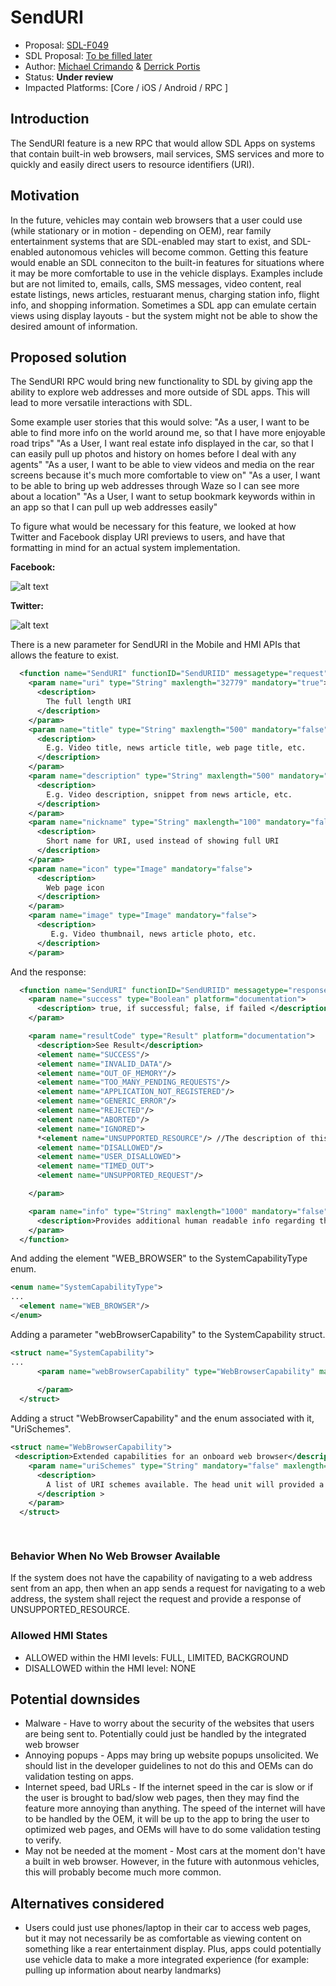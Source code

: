 # SendURI

* Proposal: [SDL-F049]((FXXX-SendURI.md))
* SDL Proposal: [To be filled later](https://github.com/smartdevicelink/sdl_evolution/blob/master/proposals/)
* Author: [Michael Crimando](https://github.com/MichaelCrimando) & [Derrick Portis](https://github.com/dportis)
* Status: **Under review**
* Impacted Platforms: [Core / iOS / Android / RPC ]

## Introduction

The SendURI feature is a new RPC that would allow SDL Apps on systems that contain built-in web browsers, mail services, SMS services and more to quickly and easily direct users to resource identifiers (URI).

## Motivation

In the future, vehicles may contain web browsers that a user could use (while stationary or in motion - depending on OEM), rear family entertainment systems that are SDL-enabled may start to exist, and SDL-enabled autonomous vehicles will become common. Getting this feature would enable an SDL conneciton to the built-in features for situations where it may be more comfortable to use in the vehicle displays. Examples include but are not limited to, emails, calls, SMS messages, video content, real estate listings, news articles, restuarant menus, charging station info, flight info, and shopping information. Sometimes a SDL app can emulate certain views using display layouts - but the system might not be able to show the desired amount of information.

## Proposed solution

The SendURI RPC would bring new functionality to SDL by giving app the ability to explore web addresses and more outside of SDL apps. This will lead to more versatile interactions with SDL.  

Some example user stories that this would solve:
"As a user, I want to be able to find more info on the world around me, so that I have more enjoyable road trips"
"As a User, I want real estate info displayed in the car, so that I can easily pull up photos and history on homes before I deal with any agents"
"As a user, I want to be able to view videos and media on the rear screens because it's much more comfortable to view on"
"As a user, I want to be able to bring up web addresses through Waze so I can see more about a location"
"As a User, I want to setup bookmark keywords within in an app so that I can pull up web addresses easily"

To figure what would be necessary for this feature, we looked at how Twitter and Facebook display URI previews to users, and have that formatting in mind for an actual system implementation.

**Facebook:**

![alt text](https://github.ford.com/mcriman1/sdl_evolution_fordinternal/blob/SendWebAd/assets/F049/FacebookArticleShare.JPG "Facebook Article Sharing")

**Twitter:**

![alt text](https://github.ford.com/mcriman1/sdl_evolution_fordinternal/blob/SendWebAd/assets/F049/TwitterArticleShare.JPG "Twitter Article Sharing")

There is a new parameter for SendURI in the Mobile and HMI APIs that allows the feature to exist.

```xml
  <function name="SendURI" functionID="SendURIID" messagetype="request">
    <param name="uri" type="String" maxlength="32779" mandatory="true">
      <description>
        The full length URI 
      </description>
    </param>
    <param name="title" type="String" maxlength="500" mandatory="false">
      <description>
        E.g. Video title, news article title, web page title, etc.
      </description>
    </param>
    <param name="description" type="String" maxlength="500" mandatory="false">
      <description>
        E.g. Video description, snippet from news article, etc.
      </description>
    </param>
    <param name="nickname" type="String" maxlength="100" mandatory="false">
      <description>
        Short name for URI, used instead of showing full URI
      </description>
    </param>
    <param name="icon" type="Image" mandatory="false">
      <description>
        Web page icon
      </description>
    </param>
    <param name="image" type="Image" mandatory="false">
      <description>
         E.g. Video thumbnail, news article photo, etc.
      </description>
    </param>

```
And the response:
```xml
  <function name="SendURI" functionID="SendURIID" messagetype="response" >
    <param name="success" type="Boolean" platform="documentation">
      <description> true, if successful; false, if failed </description>
    </param>

    <param name="resultCode" type="Result" platform="documentation">
      <description>See Result</description>
      <element name="SUCCESS"/>
      <element name="INVALID_DATA"/>
      <element name="OUT_OF_MEMORY"/>
      <element name="TOO_MANY_PENDING_REQUESTS"/>
      <element name="APPLICATION_NOT_REGISTERED"/>
      <element name="GENERIC_ERROR"/>
      <element name="REJECTED"/>
      <element name="ABORTED"/>
      <element name="IGNORED">
      *<element name="UNSUPPORTED_RESOURCE"/> //The description of this just mentions softbuttons but send location uses this - should we include?*
      <element name="DISALLOWED"/>
      <element name="USER_DISALLOWED">
      <element name="TIMED_OUT">
      <element name="UNSUPPORTED_REQUEST"/>

    </param>

    <param name="info" type="String" maxlength="1000" mandatory="false" platform="documentation">
      <description>Provides additional human readable info regarding the result.</description>
    </param>     
  </function>
```
And adding the element "WEB_BROWSER" to the SystemCapabilityType enum.
```xml
<enum name="SystemCapabilityType">
...
  <element name="WEB_BROWSER"/>
</enum> 

```

Adding a parameter "webBrowserCapability" to the SystemCapability struct.

```xml
<struct name="SystemCapability">
...
      <param name="webBrowserCapability" type="WebBrowserCapability" mandatory="false">
      
      </param>
  </struct>
```

Adding a struct "WebBrowserCapability" and the enum associated with it, "UriSchemes".

```xml
<struct name="WebBrowserCapability">
 <description>Extended capabilities for an onboard web browser</description>
    <param name="uriSchemes" type="String" mandatory="false" maxlength="500" minsize="0" maxsize="200" array="true">
      <description>
        A list of URI schemes available. The head unit will provided a list of URI schemes available. Examples: mailto, http, chome, bitcoin, spotify.
      </description >
    </param>
  </struct>

 
```

### Behavior When No Web Browser Available
If the system does not have the capability of navigating to a web address sent from an app, then when an app sends a request for navigating to a web address, the system shall reject the request and provide a response of UNSUPPORTED_RESOURCE.

### Allowed HMI States
- ALLOWED within the HMI levels: FULL, LIMITED, BACKGROUND
- DISALLOWED within the HMI level: NONE

## Potential downsides

* Malware - Have to worry about the security of the websites that users are being sent to. Potentially could just be handled by the integrated web browser
* Annoying popups - Apps may bring up website popups unsolicited. We should list in the developer guidelines to not do this and OEMs can do validation testing on apps.
* Internet speed, bad URLs - If the internet speed in the car is slow or if the user is brought to bad/slow web pages, then they may find the feature more annoying than anything.  The speed of the internet will have to be handled by the OEM, it will be up to the app to bring the user to optimized web pages, and OEMs will have to do some validation testing to verify.  
* May not be needed at the moment - Most cars at the moment don't have a built in web browser. However, in the future with autonmous vehicles, this will probably become much more common.

## Alternatives considered

* Users could just use phones/laptop in their car to access web pages, but it may not necessarily be as comfortable as viewing content on something like a rear entertainment display. Plus, apps could potentially use vehicle data to make a more integrated experience (for example: pulling up information about nearby landmarks)

